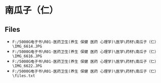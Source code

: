 # 南瓜子（仁）

## Files

- `F:/5000G电子书\R01-医药卫生(养生 保健 医药 心理学)\医学\药材\南瓜子（仁）\IMG_6614.JPG`
- `F:/5000G电子书\R01-医药卫生(养生 保健 医药 心理学)\医学\药材\南瓜子（仁）\IMG_6616.JPG`
- `F:/5000G电子书\R01-医药卫生(养生 保健 医药 心理学)\医学\药材\南瓜子（仁）\IMG_6622.JPG`
- `F:/5000G电子书\R01-医药卫生(养生 保健 医药 心理学)\医学\药材\南瓜子（仁）\files.txt`
